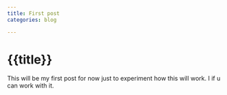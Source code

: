 ```yaml
---
title: First post 
categories: blog

---
```


# {{title}}

This will be my first post for now just to experiment how this will work. I if u can work with it.
